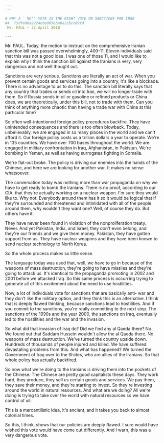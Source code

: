 ```yaml
---
---

# WHY A ``NO'' VOTE IS THE RIGHT VOTE ON SANCTIONS FOR IRAN
## `75dfe86a9224ebe065bba0a2cbcc09fd`
`Mr. PAUL — 22 April 2010`

---
```



Mr. PAUL. Today, the motion to instruct on the comprehensive Iranian 
sanction bill was passed overwhelmingly, 400-11. Eleven individuals 
said that this was not a good idea. I was one of those 11, and I would 
like to explain why I think the sanction bill against the Iranians is 
very, very dangerous and not well thought out.

Sanctions are very serious. Sanctions are literally an act of war. 
When you prevent certain goods and services going into a country, it's 
like a blockade. There is no advantage to us to do this. The sanction 
bill literally says that any country that trades or sends oil into 
Iran, we will no longer trade with them. So if Russia sends in oil or 
gasoline or refined products or China does, we are theoretically, under 
this bill, not to trade with them. Can you think of anything more 
chaotic than having a trade war with China at this particular time?

So often well-intentioned foreign policy procedures backfire. They 
have unintended consequences and there is too often blowback. Today, 
unbelievably, we are engaged in so many places in the world and we 
can't afford it. Our foreign policy costs us a trillion dollars a year 
to operate. We're in 135 countries. We have over 700 bases throughout 
the world. We are engaged in military confrontation in Iraq, 
Afghanistan, in Pakistan. We're bombing in Yemen, as well as having 
surrogates fighting in Somalia.

We're flat-out broke. The policy is driving our enemies into the 
hands of the Chinese, and here we are looking for another war. It makes 
no sense whatsoever.

The conversation today was nothing more than war propaganda on why we 
have to get ready to bomb the Iranians. There is no proof, according to 
our CIA, that they're actually working on a nuclear weapon. I'm sure 
they would like to. Why not. Everybody around them has it so it would 
be logical that if they're surrounded and threatened and intimidated 
with all of the people around them, why wouldn't they want one? Well, 
of course they do. But others have it.

They have never been found in violation of the nonproliferation 
treaty. Never. And yet Pakistan, India, and Israel, they don't even 
belong, and they're our friends and we give them money. Pakistan, they 
have gotten support from us. They have nuclear weapons and they have 
been known to send nuclear technology to North Korea.

So the whole process makes so little sense.

The language today was used that, well, we have to go in because of 
the weapons of mass destruction, they're going to have missiles and 
they're going to attack us. It's identical to the propaganda promoting 
in 2002 and 2001 before we attacked Iraq. So this same process is 
occurring trying to generate all of this excitement about the need to 
use hostilities.

Now, a lot of individuals vote for sanctions that are basically anti-
war and they don't like the military option, and they think this is an 
alternative. I think that is deeply flawed thinking, because sanctions 
lead to hostilities. And if you commit to the sanctions, you're really 
committing to the next step. The sanctions of the 1990s and the year 
2000, the sanctions on Iraq, eventually led to the hostilities and the 
war and the invasion.

So what did that invasion of Iraq do? Did we find any al Qaeda there? 
No. We found out that Saddam Hussein wouldn't allow the al Qaeda there. 
No weapons of mass destruction. We've turned the country upside down. 
Hundreds of thousands of people injured and killed. We have suffered 
devastating problems from this. And what has happened? We turned the 
Government of Iraq over to the Shiites, who are allies of the Iranians. 
So that whole policy has actually backfired.

So now what we're doing to the Iranians is driving them into the 
pockets of the Chinese. The Chinese are pretty good capitalists these 
days. They work hard, they produce, they sell us certain goods and 
services. We pay them, they save their money, and they're starting to 
invest. So they're investing around the world in natural resources. And 
what are we doing? All we're doing is trying to take over the world 
with natural resources so we have control of oil.

This is a mercantilistic idea, it's ancient, and it takes you back to 
almost colonial times.



So this, I think, shows that our policies are deeply flawed. I sure 
would have wished this vote would have come out differently. And I 
warn, this was a very dangerous vote.
